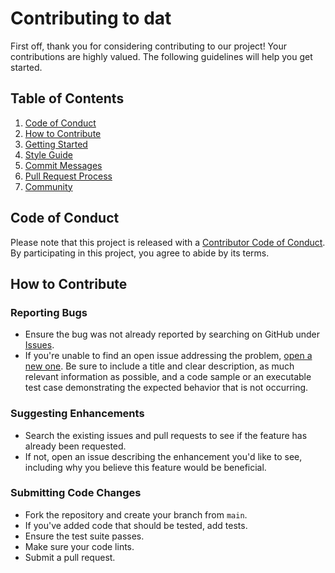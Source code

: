 # Contributing to dat

First off, thank you for considering contributing to our project! Your contributions are highly valued. The following guidelines will help you get started.

## Table of Contents

1. [Code of Conduct](#code-of-conduct)
2. [How to Contribute](#how-to-contribute)
3. [Getting Started](#getting-started)
4. [Style Guide](#style-guide)
5. [Commit Messages](#commit-messages)
6. [Pull Request Process](#pull-request-process)
7. [Community](#community)

## Code of Conduct

Please note that this project is released with a [Contributor Code of Conduct](CODE_OF_CONDUCT.md). By participating in this project, you agree to abide by its terms.

## How to Contribute

### Reporting Bugs

- Ensure the bug was not already reported by searching on GitHub under [Issues](https://github.com/dat-labs/dat-main/issues).
- If you're unable to find an open issue addressing the problem, [open a new one](https://github.com/dat-labs/dat-main/issues/new). Be sure to include a title and clear description, as much relevant information as possible, and a code sample or an executable test case demonstrating the expected behavior that is not occurring.

### Suggesting Enhancements

- Search the existing issues and pull requests to see if the feature has already been requested.
- If not, open an issue describing the enhancement you'd like to see, including why you believe this feature would be beneficial.

### Submitting Code Changes

- Fork the repository and create your branch from `main`.
- If you've added code that should be tested, add tests.
- Ensure the test suite passes.
- Make sure your code lints.
- Submit a pull request.


